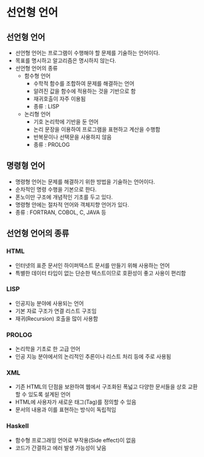# 선언형 언어
## 선언형 언어
* 선언형 언어는 프로그램이 수행해야 할 문제를 기술하는 언어이다.
* 목표를 명시하고 알고리즘은 명시하지 않는다.
* 선언형 언어의 종류
  * 함수형 언어
    * 수학적 함수를 조합하여 문제를 해결하는 언어
    * 알려진 값을 함수에 적용하는 것을 기반으로 함
    * 재귀호출이 자주 이용됨
    * 종류 : LISP
  * 논리형 언어
    * 기호 논리학에 기반을 둔 언어
    * 논리 문장을 이용하여 프로그램을 표현하고 계산을 수행함
    * 반복문이나 선택문을 사용하지 않음
    * 종류 : PROLOG

## 명령형 언어
* 명령형 언어는 문제를 해결하기 위한 방법을 기술하는 언어이다.
* 순차적인 명령 수행을 기본으로 한다.
* 폰노이만 구조에 개념적인 기초를 두고 있다.
* 명령형 안에는 절차적 언어와 객체지향 언어가 있다.
* 종류 : FORTRAN, COBOL, C, JAVA 등

## 선언형 언어의 종류
### HTML
* 인터넷의 표준 문서인 하이퍼텍스트 문서를 만들기 위해 사용하는 언어
* 특별한 데이터 타입이 없는 단순한 텍스트이므로 호환성이 좋고 사용이 편리함

### LISP
* 인공지능 분야에 사용되는 언어
* 기본 자료 구조가 연결 리스트 구조임
* 재귀(Recursion) 호출을 많이 사용함

### PROLOG
* 논리학을 기초로 한 고급 언어
* 인공 지능 분야에서의 논리적인 추론이나 리스트 처리 등에 주로 사용됨

### XML
* 기존 HTML의 단점을 보완하여 웹에서 구조화된 폭넓고 다양한 문서들을 상호 교환할 수 있도록 설계된 언어
* HTML에 사용자가 새로운 태그(Tag)를 정의할 수 있음
* 문서의 내용과 이를 표현하는 방식이 독립적임

### Haskell
* 함수형 프로그래밍 언어로 부작용(Side effect)이 없음
* 코드가 간결하고 에러 발생 가능성이 낮음
